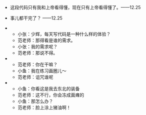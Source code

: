 - 这段代码只有我和上帝看得懂，现在只有上帝看得懂了。——12.25
- 事儿都干完了？ ——12.25
- 
  - 小张：少辉，每天写代码是一种什么样的体验？
  - 范老师：那得看是谁的需求。
  - 小张：我的需求呢？
  - 范老师：那说不得。


- 
  - 范老师：你在干嘛？
  - 小鱼：我在练习画圈儿～
  - 范老师：诅咒谁呢

-
  - 小鱼：你看这是我去东北的装备
  - 范老师：这不行，你会冻成面瘫的
  - 小鱼：那怎么办？
  - 范老师：脸上涂上猪油啊！
